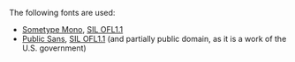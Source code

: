 The following fonts are used:
* [Sometype Mono](https://monospacedfont.com/), [SIL OFL1.1](https://scripts.sil.org/cms/scripts/page.php?site_id=nrsi&id=OFL)
* [Public Sans](https://public-sans.digital.gov/), [SIL OFL1.1](https://public-sans.digital.gov/) (and partially public domain, as it is a work of the U.S. government)

